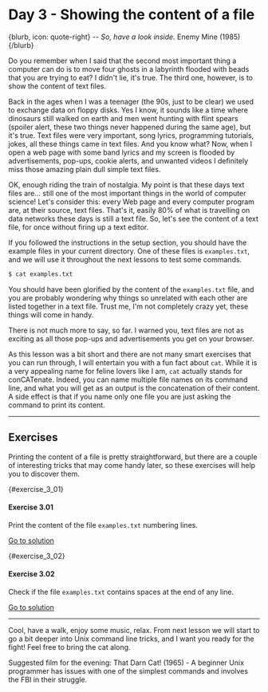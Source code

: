 # Day 3 - Showing the content of a file

{blurb, icon: quote-right}
-- _So, have a look inside._
Enemy Mine (1985)
{/blurb}

Do you remember when I said that the second most important thing a computer can do is to move four ghosts in a labyrinth flooded with beads that you are trying to eat? I didn't lie, it's true. The third one, however, is to show the content of text files.

Back in the ages when I was a teenager (the 90s, just to be clear) we used to exchange data on floppy disks. Yes I know, it sounds like a time where dinosaurs still walked on earth and men went hunting with flint spears (spoiler alert, these two things never happened during the same age), but it's true. Text files were very important, song lyrics, programming tutorials, jokes, all these things came in text files. And you know what? Now, when I open a web page with some band lyrics and my screen is flooded by advertisements, pop-ups, cookie alerts, and unwanted videos I definitely miss those amazing plain dull simple text files.

OK, enough riding the train of nostalgia. My point is that these days text files are... still one of the most important things in the world of computer science! Let's consider this: every Web page and every computer program are, at their source, text files. That's it, easily 80% of what is travelling on data networks these days is still a text file. So, let's see the content of a text file, for once without firing up a text editor.

If you followed the instructions in the setup section, you should have the example files in your current directory. One of these files is `examples.txt`, and we will use it throughout the next lessons to test some commands. 

``` sh
$ cat examples.txt
```

You should have been glorified by the content of the `examples.txt` file, and you are probably wondering why things so unrelated with each other are listed together in a text file. Trust me, I'm not completely crazy yet, these things will come in handy.

There is not much more to say, so far. I warned you, text files are not as exciting as all those pop-ups and advertisements you get on your browser.

As this lesson was a bit short and there are not many smart exercises that you can run through, I will entertain you with a fun fact about `cat`. While it is a very appealing name for feline lovers like I am, `cat` actually stands for conCATenate. Indeed, you can name multiple file names on its command line, and what you will get as an output is the concatenation of their content. A side effect is that if you name only one file you are just asking the command to print its content.

* * *

## Exercises

Printing the content of a file is pretty straightforward, but there are a couple of interesting tricks that may come handy later, so these exercises will help you to discover them.


{#exercise_3_01}
#### Exercise 3.01
Print the content of the file `examples.txt` numbering lines.

[Go to solution](#solution_3_01)

{#exercise_3_02}
#### Exercise 3.02
Check if the file `examples.txt` contains spaces at the end of any line.

[Go to solution](#solution_3_02)


* * *

Cool, have a walk, enjoy some music, relax. From next lesson we will start to go a bit deeper into Unix command line tricks, and I want you ready for the fight! Feel free to bring the cat along.

Suggested film for the evening: That Darn Cat! (1965) - A beginner Unix programmer has issues with one of the simplest commands and involves the FBI in their struggle.
